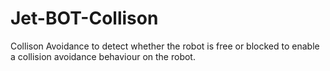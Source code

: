 # Jet-BOT-Collison
Collison Avoidance to detect whether the robot is free or blocked to enable a collision avoidance behaviour on the robot.
